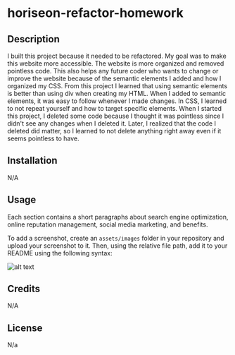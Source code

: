 # horiseon-refactor-homework
## Description

I built this project because it needed to be refactored. My goal was to make this website more accessible. The website is more organized and removed pointless code. This also helps any future coder who wants to change or improve the website because of the semantic elements I added and how I organized my CSS. From this project I learned that using semantic elements is better than using div when creating my HTML. When I added to semantic elements, it was easy to follow whenever I made changes. In CSS, I learned to not repeat yourself and how to target specific elements. When I started this project, I deleted some code because I thought it was pointless since I didn't see any changes when I deleted it. Later, I realized that the code I deleted did matter, so I learned to not delete anything right away even if it seems pointless to have.

## Installation
N/A

## Usage

Each section contains a short paragraphs about search engine optimization, online reputation management, social media marketing, and benefits. 

To add a screenshot, create an `assets/images` folder in your repository and upload your screenshot to it. Then, using the relative file path, add it to your README using the following syntax:

![alt text](assets/images/screenshot.png)

## Credits

N/A

## License

N/a
